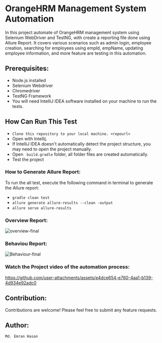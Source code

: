# OrangeHRM Management System Automation
In this project automate of OrangeHRM management system using Selenium WebDriver and TestNG, with create a reporting file done using Allure Report. It covers various scenarios such as admin login, employee creation, 
searching for employees using empId, empName, updating employee information, and more feature are testing in this automation.

## Prerequisites:
- Node.js installed
- Selenium Webdriver
- Chromedriver
- TestNG Framework
- You will need IntelliJ IDEA software installed on your machine to run the tests.
  
## How Can Run This Test
- ``Clone this repository to your local machine. <repourl>``
- Open with Intellij.
- If IntelliJ IDEA doesn't automatically detect the project structure, you may need to open the project manually.
- Open ``  build.gradle `` folder, all folder files are created automatically.
- Test the project
  
 

### How to Generate Allure Report:
To run the all test, execute the following command in terminal to generate the Allure report:
- `` gradle clean test ``
- `` allure generate allure-results --clean -output ``
- `` allure serve allure-results ``
  
### Overview Report:
![overview-final](https://github.com/user-attachments/assets/b9413358-777f-4370-8508-c5011b088537)

### Behaviou Report:
![Behaviour-final](https://github.com/user-attachments/assets/96a1074d-fbd4-4221-b857-bfa76343fb6f)


### Watch the Project video of the automation process:

https://github.com/user-attachments/assets/e4dce654-e760-4aa1-b139-4d934e92adc0



## Contribution:
Contributions are welcome! Please feel free to submit any feature requests.

## Author:
``Md. Emran Hasan``
